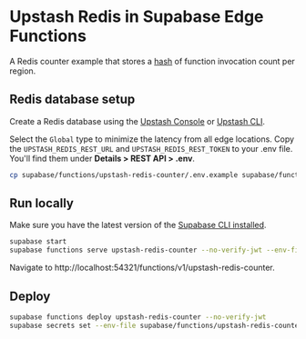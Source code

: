 # Upstash Redis in Supabase Edge Functions

A Redis counter example that stores a [hash](https://redis.io/commands/hincrby/) of function invocation count per region.

## Redis database setup

Create a Redis database using the [Upstash Console](https://console.upstash.com/) or [Upstash CLI](https://github.com/upstash/cli).

Select the `Global` type to minimize the latency from all edge locations. Copy the `UPSTASH_REDIS_REST_URL` and `UPSTASH_REDIS_REST_TOKEN` to your .env file. You'll find them under **Details > REST API > .env**.

```bash
cp supabase/functions/upstash-redis-counter/.env.example supabase/functions/upstash-redis-counter/.env
```

## Run locally

Make sure you have the latest version of the [Supabase CLI installed](https://supabase.com/docs/guides/cli#installation).

```bash
supabase start
supabase functions serve upstash-redis-counter --no-verify-jwt --env-file supabase/functions/upstash-redis-counter/.env
```

Navigate to http://localhost:54321/functions/v1/upstash-redis-counter.

## Deploy

```bash
supabase functions deploy upstash-redis-counter --no-verify-jwt
supabase secrets set --env-file supabase/functions/upstash-redis-counter/.env
```
